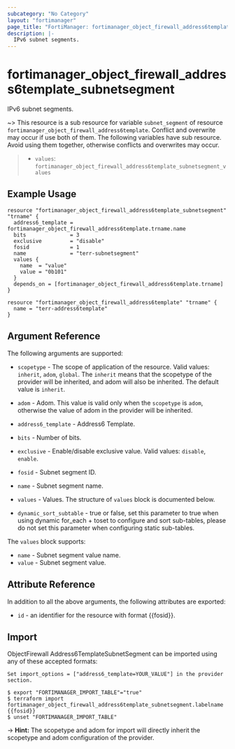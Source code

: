 ```yaml
---
subcategory: "No Category"
layout: "fortimanager"
page_title: "FortiManager: fortimanager_object_firewall_address6template_subnetsegment"
description: |-
  IPv6 subnet segments.
---
```


# fortimanager_object_firewall_address6template_subnetsegment
IPv6 subnet segments.

~> This resource is a sub resource for variable `subnet_segment` of resource `fortimanager_object_firewall_address6template`. Conflict and overwrite may occur if use both of them.
The following variables have sub resource. Avoid using them together, otherwise conflicts and overwrites may occur.
>- `values`: `fortimanager_object_firewall_address6template_subnetsegment_values`



## Example Usage

```hcl
resource "fortimanager_object_firewall_address6template_subnetsegment" "trname" {
  address6_template = fortimanager_object_firewall_address6template.trname.name
  bits              = 3
  exclusive         = "disable"
  fosid             = 1
  name              = "terr-subnetsegment"
  values {
    name  = "value"
    value = "0b101"
  }
  depends_on = [fortimanager_object_firewall_address6template.trname]
}

resource "fortimanager_object_firewall_address6template" "trname" {
  name = "terr-address6template"
}
```

## Argument Reference


The following arguments are supported:

* `scopetype` - The scope of application of the resource. Valid values: `inherit`, `adom`, `global`. The `inherit` means that the scopetype of the provider will be inherited, and adom will also be inherited. The default value is `inherit`.
* `adom` - Adom. This value is valid only when the `scopetype` is `adom`, otherwise the value of adom in the provider will be inherited.
* `address6_template` - Address6 Template.

* `bits` - Number of bits.
* `exclusive` - Enable/disable exclusive value. Valid values: `disable`, `enable`.

* `fosid` - Subnet segment ID.
* `name` - Subnet segment name.
* `values` - Values. The structure of `values` block is documented below.
* `dynamic_sort_subtable` - true or false, set this parameter to true when using dynamic for_each + toset to configure and sort sub-tables, please do not set this parameter when configuring static sub-tables.

The `values` block supports:

* `name` - Subnet segment value name.
* `value` - Subnet segment value.


## Attribute Reference

In addition to all the above arguments, the following attributes are exported:
* `id` - an identifier for the resource with format {{fosid}}.

## Import

ObjectFirewall Address6TemplateSubnetSegment can be imported using any of these accepted formats:
```
Set import_options = ["address6_template=YOUR_VALUE"] in the provider section.

$ export "FORTIMANAGER_IMPORT_TABLE"="true"
$ terraform import fortimanager_object_firewall_address6template_subnetsegment.labelname {{fosid}}
$ unset "FORTIMANAGER_IMPORT_TABLE"
```
-> **Hint:** The scopetype and adom for import will directly inherit the scopetype and adom configuration of the provider.
